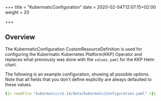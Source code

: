+++
title = "KubermaticConfiguration"
date = 2020-02-04T12:07:15+02:00
weight = 20

+++

## Overview

The KubermaticConfiguration CustomResourceDefinition is used for configuring the Kubermatic Kubernetes Platform(KKP) Operator and
replaces what previously was done with the `values.yaml` for the KKP Helm chart.

The following is an example configuration, showing all possible options. Note that all fields that you
don't define explicitly are always defaulted to these values.

```yaml
{{< readfile "kubermatic/v2.14/data/kubermaticConfiguration.yaml" >}}
```
